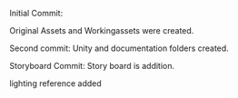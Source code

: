 Initial Commit:

Original Assets and Workingassets were created.

Second commit:
Unity and documentation folders created.

Storyboard Commit:
Story board is addition.

lighting reference added